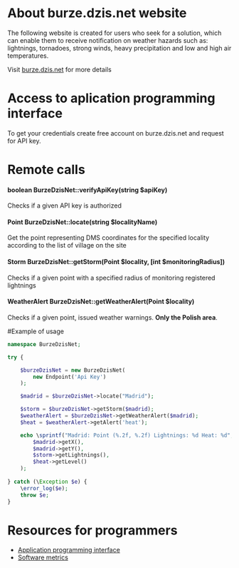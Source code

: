 # About burze.dzis.net website

The following website is created for users who seek for a solution, which can enable them to receive notification on weather hazards such as: lightnings, tornadoes, strong winds, heavy precipitation and low and high air temperatures.

Visit [burze.dzis.net](http://www.burze.dzis.net) for more details

# Access to aplication programming interface

To get your credentials create free account on burze.dzis.net and request for API key.

# Remote calls

#### boolean BurzeDzisNet::verifyApiKey(string $apiKey)
Checks if a given API key is authorized

#### Point BurzeDzisNet::locate(string $localityName)
Get the point representing DMS coordinates for the specified locality according to the list of village on the site

#### Storm BurzeDzisNet::getStorm(Point $locality, [int $monitoringRadius])
Checks if a given point with a specified radius of monitoring registered lightnings

#### WeatherAlert BurzeDzisNet::getWeatherAlert(Point $locality)
Checks if a given point, issued weather warnings. __Only the Polish area__.
 
#Example of usage 
```php
namespace BurzeDzisNet;

try {

    $burzeDzisNet = new BurzeDzisNet(
        new Endpoint('Api Key')
    );

    $madrid = $burzeDzisNet->locate("Madrid");

    $storm = $burzeDzisNet->getStorm($madrid);
    $weatherAlert = $burzeDzisNet->getWeatherAlert($madrid);
    $heat = $weatherAlert->getAlert('heat');

    echo \sprintf("Madrid: Point (%.2f, %.2f) Lightnings: %d Heat: %d",
        $madrid->getX(),
        $madrid->getY(),
        $storm->getLightnings(),
        $heat->getLevel()
    );
    
} catch (\Exception $e) {
    \error_log($e);
    throw $e;
}

```

# Resources for programmers
- [Application programming interface](https://github.com/krzysiekpiasecki/BurzeDzisNet/blob/master/docs/api/API-documentation.zip)
- [Software metrics](https://github.com/krzysiekpiasecki/BurzeDzisNet/blob/master/docs/SoftwareMetrics.md)


